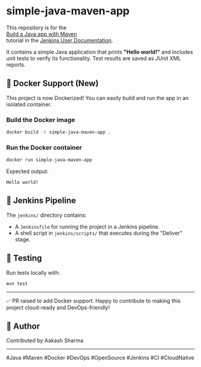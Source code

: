 
# simple-java-maven-app

This repository is for the  
[Build a Java app with Maven](https://jenkins.io/doc/tutorials/build-a-java-app-with-maven/)  
tutorial in the [Jenkins User Documentation](https://jenkins.io/doc/).

It contains a simple Java application that prints **"Hello world!"** and includes unit tests to verify its functionality. Test results are saved as JUnit XML reports.

## 🐳 Docker Support (New)

This project is now Dockerized! You can easily build and run the app in an isolated container.

### Build the Docker image

```bash
docker build -t simple-java-maven-app .
```

### Run the Docker container

```bash
docker run simple-java-maven-app
```

Expected output:

```
Hello world!
```

## 📁 Jenkins Pipeline

The `jenkins/` directory contains:
- A `Jenkinsfile` for running the project in a Jenkins pipeline.
- A shell script in `jenkins/scripts/` that executes during the "Deliver" stage.

## 🧪 Testing

Run tests locally with:

```bash
mvn test
```

---

✅ PR raised to add Docker support. Happy to contribute to making this project cloud-ready and DevOps-friendly!

## 📌 Author

Contributed by Aakash Sharma

---

#Java #Maven #Docker #DevOps #OpenSource #Jenkins #CI #CloudNative
